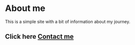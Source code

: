 # About me

This is a simple site with a bit of information about my journey.
## Click here [Contact me](https://lilibethocando.github.io)<!--{:target="_blank"}-->
